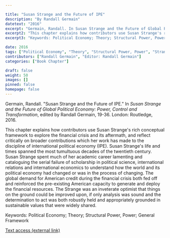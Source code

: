 ```yaml
---

title: "Susan Strange and the Future of IPE"
description: "By Randall Germain"
datetext: "2016"
excerpt: "Germain, Randall. In Susan Strange and the Future of Global Political Economy: Power, Control and Transformation, edited by Randall Germain, 19-36. London: Routledge, 2016."
excerpt2: "This chapter explains how contributors use Susan Strange's rich conceptual framework to explore the financial crisis and its aftermath, and reflect critically on broader contributions which her work has made to the discipline of international political economy (IPE). Susan Strange's life and times spanned the most tumultuous decades of the twentieth century. Susan Strange spent much of her academic career lamenting and cataloguing the serial failure of scholarship in political science, international relations and international economics to understand how the world and its political economy had changed or was in the process of changing. The global demand for American credit during the financial crisis both fed off and reinforced the pre-existing American capacity to generate and deploy the financial resources. The Strange was an inveterate optimist that things on the ground could be improved upon, if only analysis was sound and the determination to act was both robustly held and appropriately grounded in sustainable values that were widely shared."
excerpt3: "Keywords: Political Economy; Theory; Structural Power, Power; General Framework"

date: 2016
tags: ["Political Economy", "Theory", "Structural Power, Power", "Strange-Influenced Works", "2010's"]
contributors: ["Randall Germain", "Editor: Randall Germain"]
categories: ["Book Chapter"]

draft: false
weight: 50
images: []
pinned: false
homepage: false
---
```


Germain, Randall. "Susan Strange and the Future of IPE." In *Susan Strange and the Future of Global Political Economy: Power, Control and Transformation*, edited by Randall Germain, 19-36. London: Routledge, 2016.

This chapter explains how contributors use Susan Strange's rich conceptual framework to explore the financial crisis and its aftermath, and reflect critically on broader contributions which her work has made to the discipline of international political economy (IPE). Susan Strange's life and times spanned the most tumultuous decades of the twentieth century. Susan Strange spent much of her academic career lamenting and cataloguing the serial failure of scholarship in political science, international relations and international economics to understand how the world and its political economy had changed or was in the process of changing. The global demand for American credit during the financial crisis both fed off and reinforced the pre-existing American capacity to generate and deploy the financial resources. The Strange was an inveterate optimist that things on the ground could be improved upon, if only analysis was sound and the determination to act was both robustly held and appropriately grounded in sustainable values that were widely shared.

 Keywords: Political Economy; Theory; Structural Power, Power; General Framework

 [Text access (external link)](https://www.worldcat.org/title/948603852)
